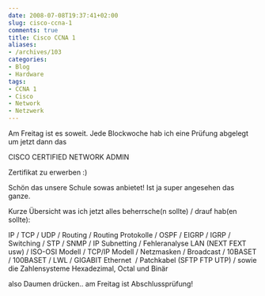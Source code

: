 ```yaml
---
date: 2008-07-08T19:37:41+02:00
slug: cisco-ccna-1
comments: true
title: Cisco CCNA 1
aliases:
- /archives/103
categories:
- Blog
- Hardware
tags:
- CCNA 1
- Cisco
- Network
- Netzwerk
---
```


Am Freitag ist es soweit. Jede Blockwoche hab ich eine Prüfung abgelegt um
jetzt dann das

CISCO CERTIFIED NETWORK ADMIN

Zertifikat zu erwerben :)

Schön das unsere Schule sowas anbietet! Ist ja super angesehen das ganze.

Kurze Übersicht was ich jetzt alles beherrsche(n sollte) / drauf
hab(en sollte):

IP / TCP / UDP / Routing / Routing Protokolle / OSPF / EIGRP / IGRP /
Switching / STP / SNMP / IP Subnetting / Fehleranalyse LAN (NEXT FEXT usw)
/ ISO-OSI Modell / TCP/IP Modell / Netzmasken / Broadcast / 10BASET /
100BASET / LWL / GIGABIT Ethernet  / Patchkabel (SFTP FTP UTP) / sowie die
Zahlensysteme Hexadezimal, Octal und Binär

also Daumen drücken.. am Freitag ist Abschlussprüfung!
